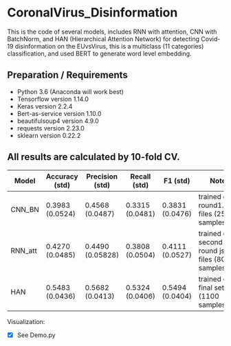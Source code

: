 # CoronalVirus_Disinformation

This is the code of several models, includes RNN with attention, CNN with BatchNorm, and HAN (Hierarchical Attention Network) for detecting Covid-19 disinformation on the EUvsVirus, this is a multiclass (11 categories) classification, and used BERT to generate word level embedding.

## Preparation / Requirements

* Python 3.6 (Anaconda will work best)
* Tensorflow version 1.14.0
* Keras version 2.2.4
* Bert-as-service version 1.10.0
* beautifulsoup4 version 4.9.0
* requests version 2.23.0
* sklearn version 0.22.2


## All results are calculated by 10-fold CV.

| Model | Accuracy (std) | Precision (std) | Recall (std) | F1 (std) | Note |
| --- | --- | --- | --- | --- | --- |
| CNN_BN | 0.3983 (0.0524) | 0.4568 (0.0487) |  0.3315 (0.0481) | 0.3831 (0.0476) | trained on round1.json files (250 samples) |
| RNN_att | 0.4270 (0.0485)|  0.4490 (0.05828) | 0.3808 (0.0504) | 0.4111 (0.0527) | trained on second round json files (800 samples) |
| HAN | 0.5483 (0.0436) |  0.5682 (0.0413) | 0.5324 (0.0406) | 0.5494 (0.0404)|trained on final set (1100 samples)|

Visualization:
- [x] See Demo.py

